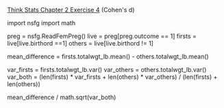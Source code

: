 [Think Stats Chapter 2 Exercise 4](http://greenteapress.com/thinkstats2/html/thinkstats2003.html#toc24) (Cohen's d)

import nsfg
import math

preg = nsfg.ReadFemPreg()
live = preg[preg.outcome == 1]
firsts = live[live.birthord ==1]
others = live[live.birthord != 1]

mean_difference = firsts.totalwgt_lb.mean() - others.totalwgt_lb.mean()

var_firsts = firsts.totalwgt_lb.var()
var_others = others.totalwgt_lb.var()
var_both = (len(firsts) * var_firsts + len(others) * var_others) / (len(firsts) + len(others))

mean_difference / math.sqrt(var_both)